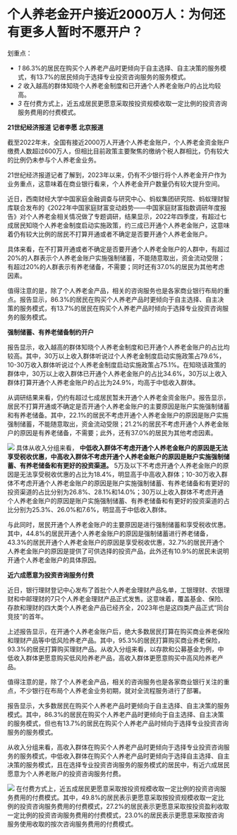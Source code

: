 # 个人养老金开户接近2000万人：为何还有更多人暂时不愿开户？

划重点：

  * _1_ 86.3%的居民在购买个人养老产品时更倾向于自主选择、自主决策的服务模式，有13.7%的居民倾向于选择专业投资咨询服务的服务模式。
  * _2_ 收入越高的群体知晓个人养老金制度和已开通个人养老金账户的占比均较高。
  * _3_ 在付费方式上，近五成居民更愿意采取按投资规模收取一定比例的投资咨询服务费用的付费模式。

**21世纪经济报道 记者李愿 北京报道**

截至2022年末，全国有接近2000万人开通个人养老金账户，个人养老金资金账户缴费人数超过600万人，但相比目前政策主要聚焦的缴纳个税人群相比，仍有较大的比例仍未参与个人养老金业务。

21世纪经济报道记者了解到，2023年以来，仍有不少银行将个人养老金开户作为业务重点，这意味着在商业银行看来，个人养老金开户数量仍有较大提升空间。

近日，西南财经大学中国家庭金融调查与研究中心、蚂蚁集团研究院、蚂蚁理财智库联合发布的《2022年中国家庭财富变动趋势——中国家庭财富指数调研年度报告》对个人养老金相关情况做了专题调研，结果显示，2022年四季度，有超过七成居民知晓个人养老金制度启动实施政策，约三成已开通个人养老金账户，这意味着仍有较大比例的居民不打算开通或者不确定是否要开通个人养老金账户。

具体来看，在不打算开通或者不确定是否要开通个人养老金账户的人群中，有超过20%的人群表示个人养老金账户实施强制储蓄，不能随意取出，资金流动受限；有超过20%的人群表示有养老储备，不需要；同时还有37.0%的居民为其他考虑因素。

值得注意的是，除了个人养老金产品，相关的咨询服务也是各家商业银行布局的重点。报告显示，86.3%的居民在购买个人养老产品时更倾向于自主选择、自主决策的服务模式，有13.7%的居民在购买个人养老产品时倾向于选择专业投资咨询服务的服务模式。

**强制储蓄、有养老储备制约开户**

报告显示，收入越高的群体知晓个人养老金制度和已开通个人养老金账户的占比均较高。其中，30万以上收入群体听说过个人养老金制度启动实施政策占79.6%，10-30万收入群体听说过个人养老金制度启动实施政策占75.1%。在知晓该政策的群体中，30万以上收入群体已开通个人养老金账户的占比34.6%，30万以上收入群体打算开通个人养老金账户的占比为24.9%，均高于中低收入群体。

从调研结果来看，仍约有超过七成居民暂未开通个人养老金资金账户。报告显示，居民不打算开通或不确定是否开通个人养老金账户的主要原因是账户实施强制储蓄和有养老储备。其中，22.1%的居民不考虑开通个人养老金账户的原因是账户实施强制储蓄，不能随意取出，资金流动受限；21.2%的居民不考虑开通个人养老金账户的原因是有养老储备，不需要；此外，还有37.0%的居民为其他考虑因素。

![](https://inews.gtimg.com/newsapp_bt/0/15681239741/1000)
具体从收入分组来看，
**中低收入群体不考虑开通个人养老金账户的原因是无法享受税收优惠，中高收入群体不考虑开通个人养老金账户的原因是账户实施强制储蓄、有养老储备和有更好的投资渠道。**
5万及以下不考虑开通个人养老金账户的原因是无法享受税收优惠的占比为18.4%，明显高于中高收入群体；10-30万收入群体不考虑开通个人养老金账户的原因是账户实施强制储蓄、有养老储备和有更好的投资渠道的占比分别为26.8%、28.1%和14.0%；30万以上收入群体不考虑开通个人养老金账户的原因是账户实施强制储蓄、有养老储备和有更好的投资渠道的占比分别为25.3%、26.0%和7.6%，明显高于中低收入群体。

与此同时，居民开通个人养老金账户的主要原因是进行强制储蓄和享受税收优惠。其中，44.8%的居民开通个人养老金账户的原因是强制储蓄进行养老储备，43.3%的居民开通个人养老金账户的原因是享受税收优惠，32.7%的居民开通个人养老金账户的原因是提供了可供选择的投资产品，此外还有10.9%的居民未说明开通个人养老金账户的具体原因。

**近六成愿意为投资咨询服务付费**

近日，银行理财登记中心发布了首批个人养老金理财产品名单，工银理财、农银理财和中邮理财的7只个人养老金理财产品正式发售。这意味着，覆盖基金、保险、存款和理财的四大类个人养老金产品已经齐全，2023年也是这四类产品正式“同台竞技”的首年。

上述报告显示，在开通个人养老金账户后，绝大多数居民打算在购买商业养老保险和理财产品等中低风险养老产品。其中，95.3%的居民打算购买商业养老保险，93.3%的居民打算购买理财产品。从收入分组来看，以存款和公募基金为例，中低收入群体更愿意购买低风险养老产品，高收入群体更愿意购买中高风险养老产品。

值得注意的是，除了个人养老金产品，相关的咨询服务也是各家商业银行关注的重点，不少银行在布局个人养老金业务初期，就对全流程服务进行了部署。

报告显示，大多数居民在购买个人养老产品时更倾向于自主选择、自主决策的服务模式。其中，86.3%的居民在购买个人养老产品时更倾向于自主选择、自主决策的服务模式，但也有13.7%的居民在购买个人养老产品时倾向于选择专业投资咨询服务的服务模式。

从收入分组来看，高收入群体在购买个人养老产品时更倾向于选择专业投资咨询服务的服务模式，中低收入群体在购买个人养老产品时更倾向于选择自主选择、自主决策的服务模式，且在选择专业投资咨询服务的服务模式的居民中，有近六成居民愿意为个人养老账户的投资咨询服务付费。

![](https://inews.gtimg.com/newsapp_bt/0/15681239751/1000)
在付费方式上，近五成居民更愿意采取按投资规模收取一定比例的投资咨询服务费用的付费模式。其中，49.8%的居民表示更愿意采取按投资规模收取一定比例的投资咨询服务费用的付费模式，27.2%的居民表示更愿意采取按投资盈利收取一定比例的投资咨询服务费用的付费模式，23.0%的居民表示更愿意采取按咨询服务使用收取的按次咨询服务费用的付费模式。

